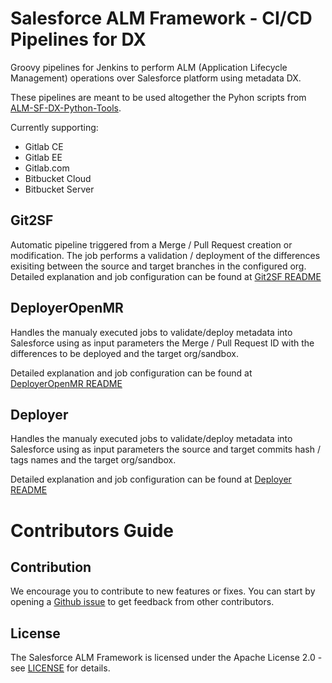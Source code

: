 # Salesforce ALM Framework - CI/CD Pipelines for DX

Groovy pipelines for Jenkins to perform ALM (Application Lifecycle Management) operations over Salesforce platform using metadata DX.

These pipelines are meant to be used altogether the Pyhon scripts from [ALM-SF-DX-Python-Tools](https://github.com/Accenture/ALM-SF-DX-Python-Tools).

Currently supporting:
- Gitlab CE
- Gitlab EE
- Gitlab.com
- Bitbucket Cloud 
- Bitbucket Server

## Git2SF

Automatic pipeline triggered from a Merge / Pull Request creation or modification. The job performs a validation / deployment of the differences exisiting between the source and target branches in the configured org. 
Detailed explanation and job configuration can be found at [Git2SF README](/Git2SF_README.md)

## DeployerOpenMR

Handles the manualy executed jobs to validate/deploy metadata into Salesforce using as input parameters the Merge / Pull Request ID with the differences to be deployed and the target org/sandbox.

Detailed explanation and job configuration can be found at [DeployerOpenMR README](deployerOpenMR_README.md)

## Deployer

Handles the manualy executed jobs to validate/deploy metadata into Salesforce using as input parameters the source and target commits hash / tags names and the target org/sandbox.

Detailed explanation and job configuration can be found at [Deployer README](Deployer_README.md)


# Contributors Guide

## Contribution

We encourage you to contribute to new features or fixes. You can start by opening a
[Github issue](https://github.com/Accenture/ALM-SF-DX-Pipelines/issues) to get feedback from other contributors.

## License

The Salesforce ALM Framework is licensed under the Apache License 2.0 - see [LICENSE](LICENSE) for details.
